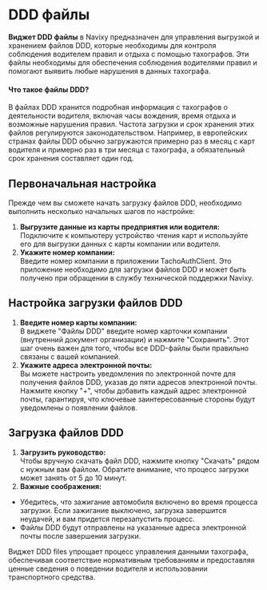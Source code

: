 # DDD файлы

**Виджет DDD файлы** в Navixy предназначен для управления выгрузкой и хранением файлов DDD, которые необходимы для контроля соблюдения водителем правил и отдыха с помощью тахографов. Эти файлы необходимы для обеспечения соблюдения водителями правил и помогают выявить любые нарушения в данных тахографа.

#### Что такое файлы DDD?

В файлах DDD хранится подробная информация с тахографов о деятельности водителя, включая часы вождения, время отдыха и возможные нарушения правил. Частота загрузки и срок хранения этих файлов регулируются законодательством. Например, в европейских странах файлы DDD обычно загружаются примерно раз в месяц с карт водителя и примерно раз в три месяца с тахографа, а обязательный срок хранения составляет один год.

## Первоначальная настройка

Прежде чем вы сможете начать загрузку файлов DDD, необходимо выполнить несколько начальных шагов по настройке:

1. **Выгрузите данные из карты предприятия или водителя:**  
Подключите к компьютеру устройство чтения карт и используйте его для выгрузки данных с карты компании или водителя.
2. **Укажите номер компании:**  
Введите номер компании в приложении TachoAuthClient. Это приложение необходимо для загрузки файлов DDD и может быть получено при обращении в службу технической поддержки Navixy.

## Настройка загрузки файлов DDD

1. **Введите номер карты компании:**  
В виджете "Файлы DDD" введите номер карточки компании (внутренний документ организации) и нажмите "Сохранить". Этот шаг очень важен для того, чтобы все DDD-файлы были правильно связаны с вашей компанией.
2. **Укажите адреса электронной почты:**  
Вы можете настроить уведомления по электронной почте для получения файлов DDD, указав до пяти адресов электронной почты. Нажмите кнопку "+", чтобы добавить каждый адрес электронной почты, гарантируя, что ключевые заинтересованные стороны будут уведомлены о появлении файлов.

## Загрузка файлов DDD

1. **Загрузить руководство:**  
Чтобы вручную скачать файл DDD, нажмите кнопку "Скачать" рядом с нужным вам файлом. Обратите внимание, что процесс загрузки может занять от 5 до 10 минут.
2. **Важные соображения:**
  - Убедитесь, что зажигание автомобиля включено во время процесса загрузки. Если зажигание выключено, загрузка завершится неудачей, и вам придется перезапустить процесс.
  - Файлы DDD будут отправлены на указанные адреса электронной почты после завершения загрузки.

Виджет DDD files упрощает процесс управления данными тахографа, обеспечивая соответствие нормативным требованиям и предоставляя ценные сведения о поведении водителя и использовании транспортного средства.